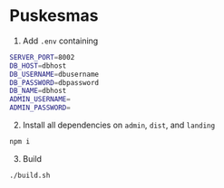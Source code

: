 # Puskesmas

1. Add `.env` containing
```sh
SERVER_PORT=8002
DB_HOST=dbhost
DB_USERNAME=dbusername
DB_PASSWORD=dbpassword
DB_NAME=dbhost
ADMIN_USERNAME=
ADMIN_PASSWORD=
```

2. Install all dependencies on `admin`, `dist`, and `landing`

```sh
npm i
```

3. Build
```sh
./build.sh
```